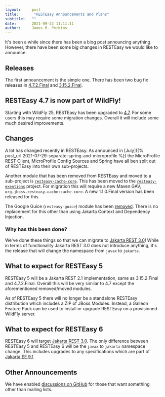 ```yaml
---
layout:     post
title:       "RESTEasy Announcements and Plans"
subtitle:   ""
date:       2021-09-23 11:11:11
author:     James R. Perkins
---
```


It's been a while since there has been a blog post announcing anything. However, there have been some big changes in
RESTEasy we would like to announce.

## Releases

The first announcement is the simple one. There has been two bug fix releases in [4.7.2.Final](https://issues.redhat.com/secure/ReleaseNote.jspa?projectId=12310560&version=12359560) 
and [3.15.2.Final](https://issues.redhat.com/secure/ReleaseNote.jspa?projectId=12310560&version=12356189).

## RESTEasy 4.7 is now part of WildFly! 

Starting with WildFly 25, RESTEasy has been upgraded to [4.7](https://issues.redhat.com/browse/WFLY-14812). For some
users this may require some migration changes. Overall it will include some much desired improvements.

## Changes

A lot has changed recently in RESTEasy. As announced in [July]({% post_url 2021-07-29-separate-spring-and-microprofile %}) the
MicroProfile REST Client, MicroProfile Config Sources and Spring have all ben split out of RESTEasy into their own
sub-projects.

Another module that has been removed from RESTEasy and moved to a sub-project is [`resteasy-cache-core`](https://issues.redhat.com/browse/RESTEASY-2999). This has been moved to the [`resteasy-exentions`](https://github.com/resteasy/resteasy-extensions)
project. For migration this will require a new Maven GAV, `org.jboss.resteasy.cache:cache-core`. A new 1.1.0.Final
version has been released for this.

The Google Guice (`resteasy-guice`) module has been [removed](https://issues.redhat.com/browse/RESTEASY-2967). There
is no replacement for this other than using Jakarta Context and Dependency Injection.

### Why has this been done?

We've done these things so that we can migrate to [Jakarta REST 3.0](https://jakarta.ee/specifications/restful-ws/3.0/)! 
While in terms of functionality Jakarta REST 3.0 does not introduce anything, it's the release that will change the 
namespace from `javax` to `jakarta`.

## What to expect for RESTEasy 5

RESTEasy 5 will be a Jakarta REST 2.1 implementation, same as 3.15.2.Final and 4.7.2.Final. Overall this will be very 
similar to 4.7 except the aforementioned removed/moved modules.

As of RESTEasy 5 there will no longer be a standalone RESTEasy distribution which includes a ZIP of JBoss Modules.
Instead, a Galleon Feature Pack can be used to install or upgrade RESTEasy on a provisioned WildFly server.

## What to expect for RESTEasy 6

RESTEasy 6 will target [Jakarta REST 3.0](https://jakarta.ee/specifications/restful-ws/3.0/). The only difference
between RESTEasy 5 and RESTEasy 6 will be the `javax` to `jakarta` namespace change. This includes upgrades to any
specifications which are part of [Jakarta EE 9.1](https://jakarta.ee/specifications/platform/9.1/).

## Other Announcements

We have enabled [discussions on GitHub](https://github.com/resteasy/resteasy/discussions) for those that want something
other than mailing lists.

